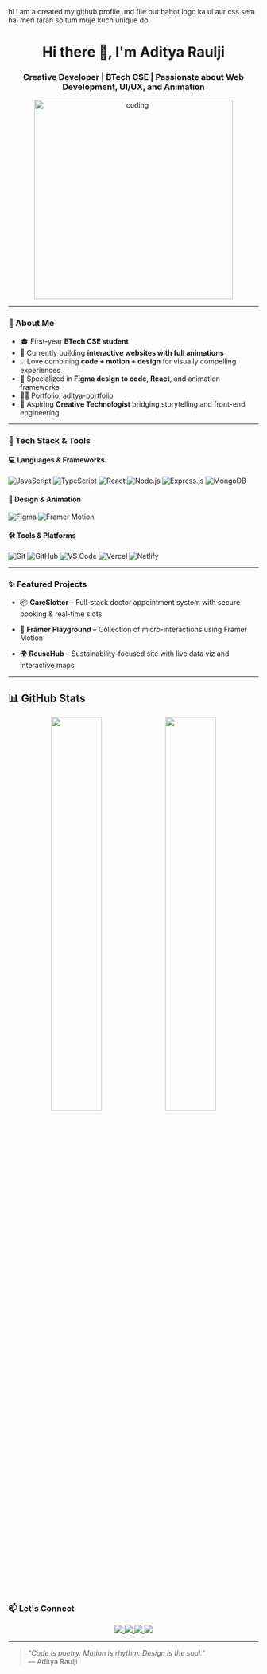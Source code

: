 hi i am a created my github profile .md file but bahot logo ka ui aur css sem hai meri tarah so tum muje kuch unique do 


<h1 align="center">Hi there 👋, I'm Aditya Raulji</h1>
<h3 align="center">Creative Developer | BTech CSE | Passionate about Web Development, UI/UX, and Animation</h3>

<p align="center">
  <img src="https://sdmntprwestus2.oaiusercontent.com/files/00000000-e498-61f8-8aa6-60792f3d9af3/raw?se=2025-05-11T06%3A54%3A48Z&sp=r&sv=2024-08-04&sr=b&scid=00000000-0000-0000-0000-000000000000&skoid=30ec2761-8f41-44db-b282-7a0f8809659b&sktid=a48cca56-e6da-484e-a814-9c849652bcb3&skt=2025-05-11T02%3A51%3A14Z&ske=2025-05-12T02%3A51%3A14Z&sks=b&skv=2024-08-04&sig=k1c7LwCgNswA6/KN3kvBy0EnWMvqBkDO3XOKqzqxs3s%3D" alt="coding" width="400"/>
</p>

---

### 🧠 About Me

- 🎓 First-year **BTech CSE student**
- 🔭 Currently building **interactive websites with full animations**
- 💡 Love combining **code + motion + design** for visually compelling experiences
- 🎨 Specialized in **Figma design to code**, **React**, and animation frameworks
- 👨‍💻 Portfolio: [aditya-portfolio](https://aditya-portfolio-cjo4.onrender.com/)
- 🎯 Aspiring **Creative Technologist** bridging storytelling and front-end engineering

---

### 🚀 Tech Stack & Tools

#### 💻 Languages & Frameworks  
![JavaScript](https://img.shields.io/badge/-JavaScript-black?style=flat-square&logo=javascript)
![TypeScript](https://img.shields.io/badge/-TypeScript-black?style=flat-square&logo=typescript)
![React](https://img.shields.io/badge/-React-black?style=flat-square&logo=react)
![Node.js](https://img.shields.io/badge/-Node.js-black?style=flat-square&logo=node.js)
![Express.js](https://img.shields.io/badge/-Express.js-black?style=flat-square&logo=express)
![MongoDB](https://img.shields.io/badge/-MongoDB-black?style=flat-square&logo=mongodb)

#### 🎨 Design & Animation  
![Figma](https://img.shields.io/badge/-Figma-black?style=flat-square&logo=figma)
![Framer Motion](https://img.shields.io/badge/-Framer_Motion-black?style=flat-square&logo=framer)

#### 🛠️ Tools & Platforms  
![Git](https://img.shields.io/badge/-Git-black?style=flat-square&logo=git)
![GitHub](https://img.shields.io/badge/-GitHub-black?style=flat-square&logo=github)
![VS Code](https://img.shields.io/badge/-VS_Code-black?style=flat-square&logo=visual-studio-code)
![Vercel](https://img.shields.io/badge/-Vercel-black?style=flat-square&logo=vercel)
![Netlify](https://img.shields.io/badge/-Netlify-black?style=flat-square&logo=netlify)

---

### ✨ Featured Projects

- 📦 **CareSlotter** – Full-stack doctor appointment system with secure booking & real-time slots 
- 🎨 **Framer Playground** – Collection of micro-interactions using Framer Motion  
 
- 🌍 **ReuseHub** – Sustainability-focused site with live data viz and interactive maps

---

## 📊 GitHub Stats

<p align="center">
  <img width="45%" src="https://github-readme-stats.vercel.app/api?username=aditya-raulji&show_icons=true&theme=tokyonight" />
  <img width="45%" src="https://github-readme-stats.vercel.app/api/top-langs/?username=aditya-raulji&layout=compact&theme=tokyonight" />
</p>



### 📫 Let's Connect

<p align="center">
  <a href="https://www.linkedin.com/in/aditya-raulji-714492322/" target="_blank">
    <img src="https://img.shields.io/badge/-LinkedIn-blue?style=flat-square&logo=linkedin" />
  </a>
  <a href="https://aditya-portfolio-cjo4.onrender.com/" target="_blank">
    <img src="https://img.shields.io/badge/-Portfolio-black?style=flat-square&logo=github" />
  </a>
  <a href="https://mail.google.com/mail/u/2/#inbox">
    <img src="https://img.shields.io/badge/-Email-red?style=flat-square&logo=gmail" />
  </a>
  <a href="https://x.com/raulji_aditya07" target="_blank">
    <img src="https://img.shields.io/badge/-Twitter-1DA1F2?style=flat-square&logo=twitter&logoColor=white" />
  </a>
</p>

---

> _"Code is poetry. Motion is rhythm. Design is the soul."_  
> — Aditya Raulji
